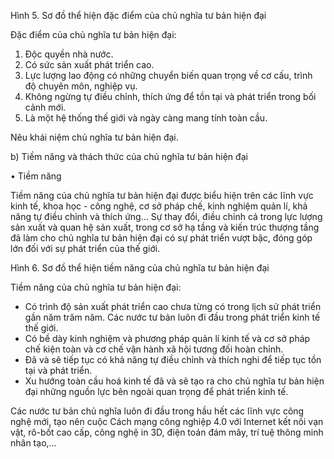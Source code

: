 Hình 5. Sơ đồ thể hiện đặc điểm của chủ nghĩa tư bản hiện đại

Đặc điểm của chủ nghĩa tư bản hiện đại:
1. Độc quyền nhà nước.
2. Có sức sản xuất phát triển cao.
3. Lực lượng lao động có những chuyển biến quan trọng về cơ cấu, trình độ chuyên môn, nghiệp vụ.
4. Không ngừng tự điều chỉnh, thích ứng để tồn tại và phát triển trong bối cảnh mới.
5. Là một hệ thống thế giới và ngày càng mang tính toàn cầu.

Nêu khái niệm chủ nghĩa tư bản hiện đại.

b) Tiềm năng và thách thức của chủ nghĩa tư bản hiện đại

• Tiềm năng

Tiềm năng của chủ nghĩa tư bản hiện đại được biểu hiện trên các lĩnh vực kinh tế, khoa học - công nghệ, cơ sở pháp chế, kinh nghiệm quản lí, khả năng tự điều chỉnh và thích ứng... Sự thay đổi, điều chỉnh cả trong lực lượng sản xuất và quan hệ sản xuất, trong cơ sở hạ tầng và kiến trúc thượng tầng đã làm cho chủ nghĩa tư bản hiện đại có sự phát triển vượt bậc, đóng góp lớn đối với sự phát triển của thế giới.

Hình 6. Sơ đồ thể hiện tiềm năng của chủ nghĩa tư bản hiện đại

Tiềm năng của chủ nghĩa tư bản hiện đại:
- Có trình độ sản xuất phát triển cao chưa từng có trong lịch sử phát triển gần năm trăm năm. Các nước tư bản luôn đi đầu trong phát triển kinh tế thế giới.
- Có bề dày kinh nghiệm và phương pháp quản lí kinh tế và cơ sở pháp chế kiện toàn và cơ chế vận hành xã hội tương đối hoàn chỉnh.
- Đã và sẽ tiếp tục có khả năng tự điều chỉnh và thích nghi để tiếp tục tồn tại và phát triển.
- Xu hướng toàn cầu hoá kinh tế đã và sẽ tạo ra cho chủ nghĩa tư bản hiện đại những nguồn lực bên ngoài quan trọng để phát triển kinh tế.

Các nước tư bản chủ nghĩa luôn đi đầu trong hầu hết các lĩnh vực công nghệ mới, tạo nên cuộc Cách mạng công nghiệp 4.0 với Internet kết nối vạn vật, rô-bốt cao cấp, công nghệ in 3D, điện toán đám mây, trí tuệ thông minh nhân tạo,...